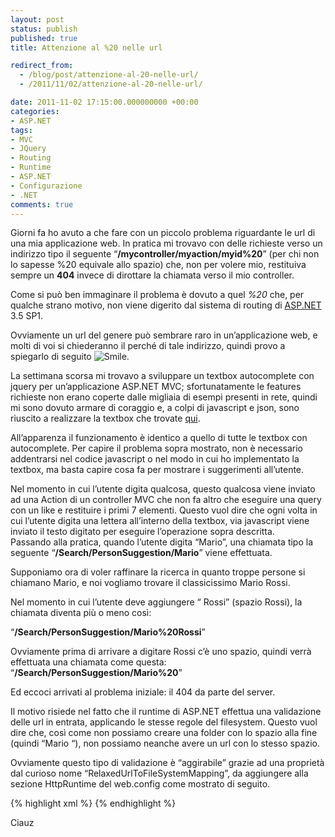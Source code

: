 ```yaml
---
layout: post
status: publish
published: true
title: Attenzione al %20 nelle url

redirect_from: 
  - /blog/post/attenzione-al-20-nelle-url/
  - /2011/11/02/attenzione-al-20-nelle-url/

date: 2011-11-02 17:15:00.000000000 +00:00
categories:
- ASP.NET
tags:
- MVC
- JQuery
- Routing
- Runtime
- ASP.NET
- Configurazione
- .NET
comments: true
---
```

<p>Giorni fa ho avuto a che fare con un piccolo problema riguardante le url di una mia applicazione web. In pratica mi trovavo con delle richieste verso un indirizzo tipo il seguente “<strong>/mycontroller/myaction/myid%20</strong>” (per chi non lo sapesse %20 equivale allo spazio) che, non per volere mio, restituiva sempre un <strong>404</strong> invece di dirottare la chiamata verso il mio controller.</p>  <p>Come si può ben immaginare il problema è dovuto a quel <em>%20</em> che, per qualche strano motivo, non viene digerito dal sistema di routing di <a title="ASP.NET Posts" href="http://tostring.it/tags/archive/asp.net" target="_blank">ASP.NET</a> 3.5 SP1.</p>  <p>Ovviamente un url del genere può sembrare raro in un’applicazione web, e molti di voi si chiederanno il perché di tale indirizzo, quindi provo a spiegarlo di seguito <img style="border-bottom-style: none; border-left-style: none; border-top-style: none; border-right-style: none" class="wlEmoticon wlEmoticon-smile" alt="Smile" src="http://tostring.it/UserFiles/imperugo/wlEmoticon-smile_2_13.png" />.</p>  <p>La settimana scorsa mi trovavo a sviluppare un textbox autocomplete con jquery per un’applicazione ASP.NET MVC; sfortunatamente le features richieste non erano coperte dalle migliaia di esempi presenti in rete, quindi mi sono dovuto armare di coraggio e, a colpi di javascript e json, sono riuscito a realizzare la textbox che trovate <a title="Alumni web site!" href="http://alumni.polimi.it/it/Wall" rel="nofollow" target="_blank">qui</a>.</p>  <p>All’apparenza il funzionamento è identico a quello di tutte le textbox con autocomplete. Per capire il problema sopra mostrato, non è necessario addentrarsi nel codice javascript o nel modo in cui ho implementato la textbox, ma basta capire cosa fa per mostrare i suggerimenti all’utente.</p>  <p>Nel momento in cui l’utente digita qualcosa, questo qualcosa viene inviato ad una Action di un controller MVC che non fa altro che eseguire una query con un like e restituire i primi 7 elementi. Questo vuol dire che ogni volta in cui l’utente digita una lettera all’interno della textbox, via javascript viene inviato il testo digitato per eseguire l’operazione sopra descritta.    <br />Passando alla pratica, quando l’utente digita “Mario”, una chiamata tipo la seguente “<strong>/Search/PersonSuggestion/Mario</strong>” viene effettuata.</p>  <p>Supponiamo ora di voler raffinare la ricerca in quanto troppe persone si chiamano Mario, e noi vogliamo trovare il classicissimo Mario Rossi.</p>  <p>Nel momento in cui l’utente deve aggiungere “ Rossi” (spazio Rossi), la chiamata diventa più o meno così:</p>  <p>“<strong>/Search/PersonSuggestion/Mario%20Rossi</strong>”</p>  <p>Ovviamente prima di arrivare a digitare Rossi c’è uno spazio, quindi verrà effettuata una chiamata come questa: “<strong>/Search/PersonSuggestion/Mario%20</strong>”</p>  <p>Ed eccoci arrivati al problema iniziale: il 404 da parte del server.</p>  <p>Il motivo risiede nel fatto che il runtime di ASP.NET effettua una validazione delle url in entrata, applicando le stesse regole del filesystem. Questo vuol dire che, così come non possiamo creare una folder con lo spazio alla fine (quindi “Mario “), non possiamo neanche avere un url con lo stesso spazio.</p>  <p>Ovviamente questo tipo di validazione è “aggirabile” grazie ad una proprietà dal curioso nome “RelaxedUrlToFileSystemMapping”, da aggiungere alla sezione HttpRuntime del web.config come mostrato di seguito.</p>  {% highlight xml %}
<system.web>
    <httpRuntime 
            requestValidationMode="2.0" 
            executionTimeout="20" 
            requestPathInvalidCharacters="" 
            relaxedUrlToFileSystemMapping="true" />
{% endhighlight %}
<p>Ciauz </p>
